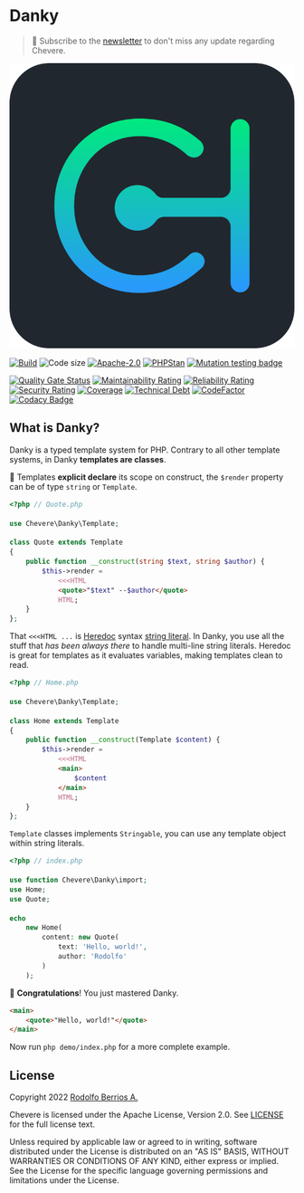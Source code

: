 # Danky

> 🔔 Subscribe to the [newsletter](https://chv.to/chevere-newsletter) to don't miss any update regarding Chevere.

![Chevere](chevere.svg)

[![Build](https://img.shields.io/github/actions/workflow/status/chevere/danky/test.yml?branch=0.3&style=flat-square)](https://github.com/chevere/danky/actions)
![Code size](https://img.shields.io/github/languages/code-size/chevere/danky?style=flat-square)
[![Apache-2.0](https://img.shields.io/github/license/chevere/danky?style=flat-square)](LICENSE)
[![PHPStan](https://img.shields.io/badge/PHPStan-level%209-blueviolet?style=flat-square)](https://phpstan.org/)
[![Mutation testing badge](https://img.shields.io/endpoint?style=flat-square&url=https%3A%2F%2Fbadge-api.stryker-mutator.io%2Fgithub.com%2Fchevere%2Fdanky%2F0.3)](https://dashboard.stryker-mutator.io/reports/github.com/chevere/danky/0.3)

[![Quality Gate Status](https://sonarcloud.io/api/project_badges/measure?project=chevere_danky&metric=alert_status)](https://sonarcloud.io/dashboard?id=chevere_danky)
[![Maintainability Rating](https://sonarcloud.io/api/project_badges/measure?project=chevere_danky&metric=sqale_rating)](https://sonarcloud.io/dashboard?id=chevere_danky)
[![Reliability Rating](https://sonarcloud.io/api/project_badges/measure?project=chevere_danky&metric=reliability_rating)](https://sonarcloud.io/dashboard?id=chevere_danky)
[![Security Rating](https://sonarcloud.io/api/project_badges/measure?project=chevere_danky&metric=security_rating)](https://sonarcloud.io/dashboard?id=chevere_danky)
[![Coverage](https://sonarcloud.io/api/project_badges/measure?project=chevere_danky&metric=coverage)](https://sonarcloud.io/dashboard?id=chevere_danky)
[![Technical Debt](https://sonarcloud.io/api/project_badges/measure?project=chevere_danky&metric=sqale_index)](https://sonarcloud.io/dashboard?id=chevere_danky)
[![CodeFactor](https://www.codefactor.io/repository/github/chevere/danky/badge)](https://www.codefactor.io/repository/github/chevere/danky)
[![Codacy Badge](https://app.codacy.com/project/badge/Grade/b956754f8ff04aaa9ca24a6e4cc21661)](https://www.codacy.com/gh/chevere/danky/dashboard)

## What is Danky?

Danky is a typed template system for PHP. Contrary to all other template systems, in Danky **templates are classes**.

🦄 Templates **explicit declare** its scope on construct, the `$render` property can be of type `string` or `Template`.

```php
<?php // Quote.php

use Chevere\Danky\Template;

class Quote extends Template
{
    public function __construct(string $text, string $author) {
        $this->render =
            <<<HTML
            <quote>"$text" --$author</quote>
            HTML;
    }
};
```

That `<<<HTML ...` is [Heredoc](https://www.php.net/manual/en/language.types.string.php#language.types.string.syntax.heredoc) syntax [string literal](https://www.php.net/manual/en/language.types.string.php). In Danky, you use all the stuff that _has been always there_ to handle multi-line string literals. Heredoc is great for templates as it evaluates variables, making templates clean to read.

```php
<?php // Home.php

use Chevere\Danky\Template;

class Home extends Template
{
    public function __construct(Template $content) {
        $this->render =
            <<<HTML
            <main>
                $content
            </main>
            HTML;
    }
};
```

`Template` classes implements `Stringable`, you can use any template object within string literals.

```php
<?php // index.php

use function Chevere\Danky\import;
use Home;
use Quote;

echo
    new Home(
        content: new Quote(
            text: 'Hello, world!',
            author: 'Rodolfo'
        )
    );
```

🥳 **Congratulations**! You just mastered Danky.

```html
<main>
    <quote>"Hello, world!"</quote>
</main>
```

Now run `php demo/index.php` for a more complete example.

## License

Copyright 2022 [Rodolfo Berrios A.](https://rodolfoberrios.com/)

Chevere is licensed under the Apache License, Version 2.0. See [LICENSE](LICENSE) for the full license text.

Unless required by applicable law or agreed to in writing, software distributed under the License is distributed on an "AS IS" BASIS, WITHOUT WARRANTIES OR CONDITIONS OF ANY KIND, either express or implied. See the License for the specific language governing permissions and limitations under the License.

